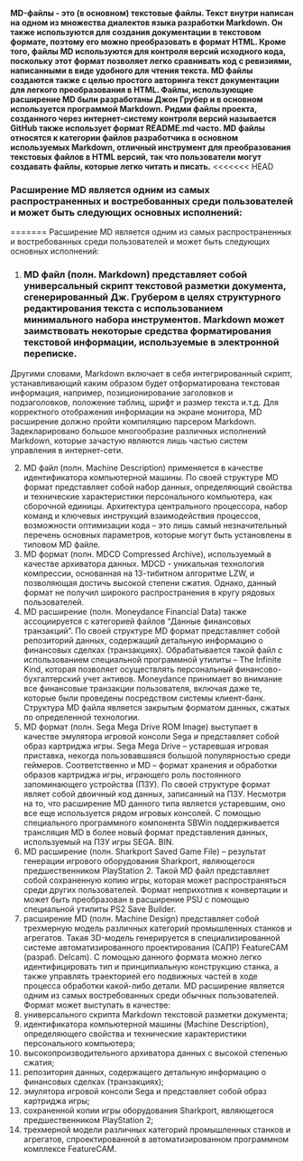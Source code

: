 **MD-файлы - это (в основном) текстовые файлы. Текст внутри написан на одном из множества диалектов языка разработки Markdown. Он также используются для создания документации в текстовом формате, поэтому его можно преобразовать в формат HTML. Кроме того, файлы MD используются для контроля версий исходного кода, поскольку этот формат позволяет легко сравнивать код с ревизиями, написанными в виде удобного для чтения текста. MD файлы создаются также с целью простого авторинга текст документации для легкого преобразования в HTML. Файлы, использующие расширение MD были разработаны Джон Грубер и в основном используется программой Markdown. Ридми файлы проекта, созданного через интернет-систему контроля версий называется GitHub также использует формат README.md часто. MD файлы относятся к категории файлов разработчика в основном используемых Markdown, отличный инструмент для преобразования текстовых файлов в HTML версий, так что пользователи могут создавать файлы, которые легко читать и писать.**
<<<<<<< HEAD
### Расширение MD является одним из самых распространенных и востребованных среди пользователей и может быть следующих основных исполнений:
=======
Расширение MD является одним из самых распространенных и востребованных среди пользователей и может быть следующих основных исполнений:
1. ### MD файл (полн. Markdown) представляет собой универсальный скрипт текстовой разметки документа, сгенерированный Дж. Грубером в целях структурного редактирования текста с использованием минимального набора инструментов. Markdown может заимствовать некоторые средства форматирования текстовой информации, используемые в электронной переписке.
Другими словами, Markdown включает в себя интегрированный скрипт, устанавливающий каким образом будет отформатирована текстовая информация, например, позиционирование заголовков и подзаголовков, положение таблиц, шрифт и размер текста и.т.д.
Для корректного отображения информации на экране монитора, MD расширение должно пройти компиляцию парсером Markdown. Задекларировано большое многообразие различных исполнений Markdown, которые зачастую являются лишь частью систем управления в интернет-сети.

2. MD файл (полн. Machine Description) применяется в качестве идентификатора компьютерной машины. По своей структуре MD формат представляет собой набор данных, определяющий свойства и технические характеристики персонального компьютера, как сборочной единицы. Архитектура центрального процессора, набор команд и ключевых инструкций взаимодействия процессов, возможности оптимизации кода – это лишь самый незначительный перечень основных параметров, которые могут быть установлены в типовом MD файле.
3. MD формат (полн. MDCD Compressed Archive), используемый в качестве архиватора данных. MDCD - уникальная технология компрессии, основанная на 13-тибитном алгоритме LZW, и позволяющая достичь высокой степени сжатия. Однако, данный формат не получил широкого распространения в кругу рядовых пользователей.
4. MD расширение (полн. Moneydance Financial Data) также ассоциируется с категорией файлов “Данные финансовых транзакций”. По своей структуре MD формат представляет собой репозиторий данных, содержащий детальную информацию о финансовых сделках (транзакциях). Обрабатывается такой файл с использованием специальной программной утилиты – The Infinite Kind, которая позволяет осуществлять персональный финансово-бухгалтерский учет активов. Moneydance принимает во внимание все финансовые транзакции пользователя, включая даже те, которые были проведены посредством системы клиент-банк. Структура MD файла является закрытым форматом данных, сжатых по определенной технологии.
5. MD формат (полн. Sega Mega Drive ROM Image) выступает в качестве эмулятора игровой консоли Sega и представляет собой образ картриджа игры. Sega Mega Drive – устаревшая игровая приставка, некогда пользовавшаяся большой популярностью среди геймеров. Соответственно и MD – формат хранения и обработки образов картриджа игры, играющего роль постоянного запоминающего устройства (ПЗУ). По своей структуре формат являет собой двоичный код данных, записанный на ПЗУ. Несмотря на то, что расширение MD данного типа является устаревшим, оно все еще используется рядом игровых консолей. С помощью специального программного компонента SBWin поддерживается трансляция MD в более новый формат представления данных, используемый на ПЗУ игры SEGA. BIN.
6. MD расширение (полн. Sharkport Saved Game File) – результат генерации игрового оборудования Sharkport, являющегося предшественником PlayStation 2. Такой MD файл представляет собой сохраненную копию игры, которая может распространяться среди других пользователей. Формат неприхотлив к конвертации и может быть преобразован в расширение PSU с помощью специальной утилиты PS2 Save Builder.
7. расширение MD (полн. Machine Design) представляет собой трехмерную модель различных категорий промышленных станков и агрегатов. Такая 3D-модель генерируется в специализированной системе автоматизированного проектирования (САПР) FeatureCAM (разраб. Delcam). С помощью данного формата можно легко идентифицировать тип и принципиальную конструкцию станка, а также управлять траекторией его подвижных частей в ходе процесса обработки какой-либо детали.
MD расширение является одним из самых востребованных среди обычных пользователей. Формат может выступать в качестве:
8. универсального скрипта Markdown текстовой разметки документа;
9. идентификатора компьютерной машины (Machine Description), определяющего свойства и технические характеристики персонального компьютера;
10. высокопроизводительного архиватора данных с высокой степенью сжатия;
11. репозитория данных, содержащего детальную информацию о финансовых сделках (транзакциях);
12. эмулятора игровой консоли Sega и представляет собой образ картриджа игры;
13. сохраненной копии игры оборудования Sharkport, являющегося предшественником PlayStation 2;
14. трехмерной модели различных категорий промышленных станков и агрегатов, спроектированной в автоматизированном программном комплексе FeatureCAM.


